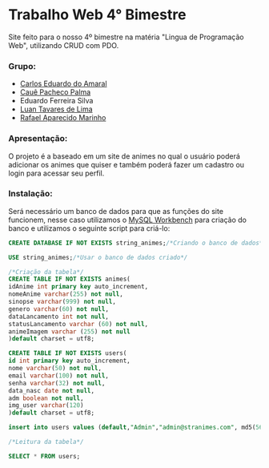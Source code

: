 # Trabalho Web 4° Bimestre
Site feito para o nosso 4º bimestre na matéria "Lingua de Programação Web", utilizando CRUD com PDO.

### Grupo:
* [Carlos Eduardo do Amaral](https://github.com/IKeepProgramming)
* [Cauê Pacheco Palma](https://github.com/Tsuki25)
* Eduardo Ferreira Silva
* [Luan Tavares de Lima](https://github.com/Tavaress17)
* [Rafael Aparecido Marinho](https://github.com/fael890)

### Apresentação:
O projeto é a baseado em um site de animes no qual o usuário poderá adicionar os animes que quiser e também poderá fazer um cadastro ou login para acessar seu perfil.

### Instalação:
Será necessário um banco de dados para que as funções do site funcionem, nesse caso utilizamos o [MySQL Workbench](https://www.mysql.com) para criação do banco e utilizamos o seguinte script para criá-lo:

~~~sql
CREATE DATABASE IF NOT EXISTS string_animes;/*Criando o banco de dados*/

USE string_animes;/*Usar o banco de dados criado*/

/*Criação da tabela*/
CREATE TABLE IF NOT EXISTS animes(
idAnime int primary key auto_increment,
nomeAnime varchar(255) not null,
sinopse varchar(999) not null,
genero varchar(60) not null,
dataLancamento int not null,
statusLancamento varchar (60) not null,
animeImagem varchar (255) not null
)default charset = utf8;

CREATE TABLE IF NOT EXISTS users(
id int primary key auto_increment,
nome varchar(50) not null,
email varchar(100) not null,
senha varchar(32) not null,
data_nasc date not null,
adm boolean not null,
img_user varchar(120)
)default charset = utf8;

insert into users values (default,"Admin","admin@stranimes.com", md5(5678),  "2021-12-03", true, "");

/*Leitura da tabela*/

SELECT * FROM users;
~~~
